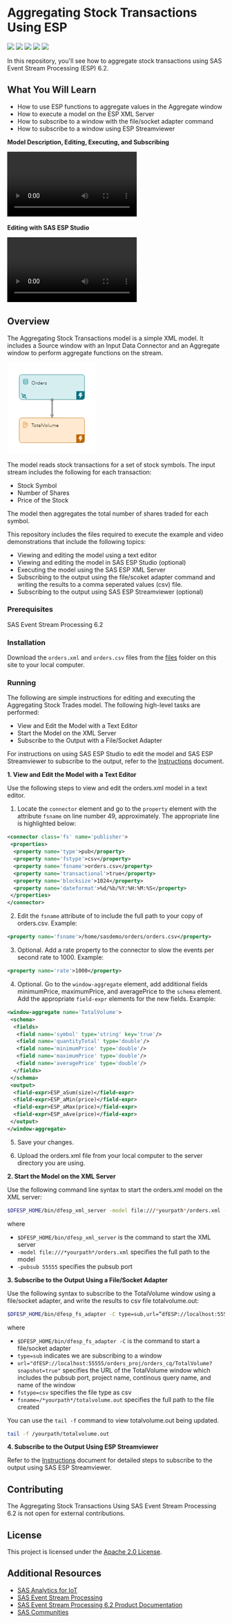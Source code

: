 # Aggregating Stock Transactions Using ESP

<img src="https://img.shields.io/badge/Category-Tutorial-blue"> <img src="https://img.shields.io/badge/Sub--Category-Data Transformation-yellowgreen"> <img src="https://img.shields.io/badge/Difficulty-Beginner-yellow"> <img src="https://img.shields.io/badge/Analytical%20Method-N/A-brightgreen"> <img src="https://img.shields.io/badge/Updated-Jan%202020-orange">

In this repository, you'll see how to aggregate stock transactions using SAS Event Stream Processing (ESP) 6.2.

## What You Will Learn

* How to use ESP functions to aggregate values in the Aggregate window
* How to execute a model on the ESP XML Server
* How to subscribe to a window with the file/socket adapter command
* How to subscribe to a window using ESP Streamviewer


**Model Description, Editing, Executing, and Subscribing**

![](videos/orders2_62.mp4)  

**Editing with SAS ESP Studio**

![](videos/orders_62.mp4)

## Overview

The Aggregating Stock Transactions model is a simple XML model. It includes a Source window with an Input Data Connector and an Aggregate window to perform aggregate functions on the stream.

![](images/model_upload.png)

The model reads stock transactions for a set of stock symbols. The input stream includes the following for each transaction:

*  Stock Symbol
*  Number of Shares
*  Price of the Stock

The model then aggregates the total number of shares traded for each symbol.
  
This repository includes the files required to execute the example and video demonstrations that include the following topics:
  
 *   Viewing and editing the model using a text editor
 *   Viewing and editing the model in SAS ESP Studio (optional)
 *   Executing the model using the SAS ESP XML Server
 *   Subscribing to the output using the file/scoket adapter command and writing the results to a comma seperated values (csv) file.
 *   Subscribing to the output using SAS ESP Streamviewer (optional)

### Prerequisites

SAS Event Stream Processing 6.2

### Installation

Download the `orders.xml` and `orders.csv` files from the [files](files) folder on this site to your local computer.


### Running

The following are simple instructions for editing and executing the Aggregating Stock Trades model. The following high-level tasks are performed:

*  View and Edit the Model with a Text Editor
*  Start the Model on the XML Server
*  Subscribe to the Output with a File/Socket Adapter
 
For instructions on using SAS ESP Studio to edit the model and SAS ESP Streamviewer to subscribe to the output, refer to the [Instructions](doc/readme.md) document.

**1. View and Edit the Model with a Text Editor**

Use the following steps to view and edit the orders.xml model in a text editor. 

1.	Locate the `connector` element and go to the `property` element with the attribute `fsname` on line number 49, approximately. The appropriate line is highlighted below:

```xml
<connector class='fs' name='publisher'>
 <properties>
  <property name='type'>pub</property>
  <property name='fstype'>csv</property>
  <property name='fsname'>orders.csv</property>
  <property name='transactional'>true</property>
  <property name='blocksize'>1024</property>
  <property name='dateformat'>%d/%b/%Y:%H:%M:%S</property>
 </properties>
</connector>
```
2.	Edit the `fsname` attribute of to include the full path to your copy of orders.csv. Example:

```xml
<property name='fsname'>/home/sasdemo/orders/orders.csv</property>
```
    
3.	Optional. Add a rate property to the connector to slow the events per second rate to 1000. Example:

```xml
<property name='rate'>1000</property>
```

4.	Optional. Go to the `window-aggregate` element, add additional fields minimumPrice, maximumPrice, and averagePrice to the `schema` element. Add the appropriate `field-expr` elements for the new fields. Example:

```xml
<window-aggregate name='TotalVolume'>
 <schema>
  <fields>
   <field name='symbol' type='string' key='true'/>
   <field name='quantityTotal' type='double'/>
   <field name='minimumPrice' type='double'/> 
   <field name='maximumPrice' type='double'/> 
   <field name='averagePrice' type='double'/> 
  </fields>
 </schema>
 <output>
  <field-expr>ESP_aSum(size)</field-expr>
  <field-expr>ESP_aMin(price)</field-expr>
  <field-expr>ESP_aMax(price)</field-expr>
  <field-expr>ESP_aAve(price)</field-expr>
 </output>
</window-aggregate>
```

5.	Save your changes.

6.	Upload the orders.xml file from your local computer to the server directory you are using.


**2. Start the Model on the XML Server**

Use the following command line syntax to start the orders.xml model on the XML server:

```bash
$DFESP_HOME/bin/dfesp_xml_server -model file:///*yourpath*/orders.xml -pubsub 55555
```

where
*  `$DFESP_HOME/bin/dfesp_xml_server` is the command to start the XML server
*  `-model file:///*yourpath*/orders.xml` specifies the full path to the model
*  `-pubsub 55555` specifies the pubsub port


**3. Subscribe to the Output Using a File/Socket Adapter**

Use the following syntax to subscribe to the TotalVolume window using a file/socket adapter, and write the results to csv file totalvolume.out:

```bash
$DFESP_HOME/bin/dfesp_fs_adapter -C type=sub,url=”dfESP://localhost:55555/orders_proj/orders_cq/TotalVolume?snapshot=true”,fstype=csv,fsname=/yourpath/totalvolume.out
```

where
*  `$DFESP_HOME/bin/dfesp_fs_adapter -C` is the command to start a file/socket adapter
*  `type=sub` indicates we are subscribing to a window
*  `url="dfESP://localhost:55555/orders_proj/orders_cq/TotalVolume?snapshot=true"` specifies the URL of the TotalVolume window which includes the pubsub port, project name, continous query name, and name of the window
*  `fstype=csv` specifies the file type as csv
*  `fsname=/*yourpath*/totalvolume.out` specifies the full path to the file created

You can use the `tail -f` command to view totalvolume.out being updated.

```bash
tail -f /yourpath/totalvolume.out
```

**4. Subscribe to the Output Using ESP Streamviewer**

Refer to the [Instructions](doc/readme.md) document for detailed steps to subscribe to the output using SAS ESP Streamviewer.

## Contributing

The Aggregating Stock Transactions Using SAS Event Stream Processing 6.2 is not open for external contributions.

## License

This project is licensed under the [Apache 2.0 License](LICENSE).

## Additional Resources

* [SAS Analytics for IoT](https://www.sas.com/en_us/software/analytics-iot.html)
* [SAS Event Stream Processing](https://www.sas.com/en_us/software/event-stream-processing.html)
* [SAS Event Stream Processing 6.2 Product Documentation](https://go.documentation.sas.com/?cdcId=espcdc&cdcVersion=6.2&docsetId=espov&docsetTarget=home.htm&locale=en)
* [SAS Communities](https://communities.sas.com/)

